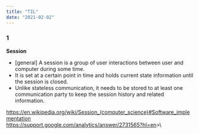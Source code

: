 ```yaml
---
title: "TIL"
date: "2021-02-02"
---
```


### 1
**Session**
- \[general] A session is a group of user interactions between user and computer during some time.
- It is set at a certain point in time and holds current state information until the session is closed.
- Unlike stateless communication, it needs to be stored to at least one communication party to keep the session history and related information.

<https://en.wikipedia.org/wiki/Session_(computer_science)#Software_implementation>\
<https://support.google.com/analytics/answer/2731565?hl=en>>\